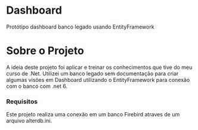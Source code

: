 # Dashboard
Protótipo dashboard banco legado usando EntityFramework

# Sobre o Projeto

A ideia deste projeto foi aplicar e treinar os conhecimentos que tive do meu curso de .Net.
Utilizei um banco legado sem documentação para criar algumas visões em Dashboard utilizando o EntityFramework para conexão com o banco
com .net 6.

### Requisitos
Este projeto realiza uma conexão em um banco Firebird atraves de um arquivo alterdb.ini.
